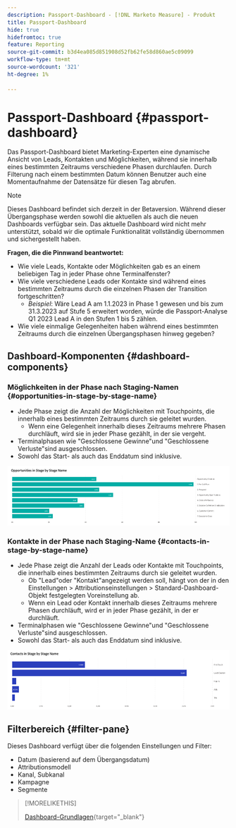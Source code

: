 ```yaml
---
description: Passport-Dashboard - [!DNL Marketo Measure] - Produkt
title: Passport-Dashboard
hide: true
hidefromtoc: true
feature: Reporting
source-git-commit: b3d4ea085d851908d52fb62fe58d860ae5c09099
workflow-type: tm+mt
source-wordcount: '321'
ht-degree: 1%

---
```


# Passport-Dashboard {#passport-dashboard}

Das Passport-Dashboard bietet Marketing-Experten eine dynamische Ansicht von Leads, Kontakten und Möglichkeiten, während sie innerhalb eines bestimmten Zeitraums verschiedene Phasen durchlaufen. Durch Filterung nach einem bestimmten Datum können Benutzer auch eine Momentaufnahme der Datensätze für diesen Tag abrufen.

>[!NOTE]
>
>Dieses Dashboard befindet sich derzeit in der Betaversion. Während dieser Übergangsphase werden sowohl die aktuellen als auch die neuen Dashboards verfügbar sein. Das aktuelle Dashboard wird nicht mehr unterstützt, sobald wir die optimale Funktionalität vollständig übernommen und sichergestellt haben.

**Fragen, die die Pinnwand beantwortet:**

* Wie viele Leads, Kontakte oder Möglichkeiten gab es an einem beliebigen Tag in jeder Phase ohne Terminalfenster?
* Wie viele verschiedene Leads oder Kontakte sind während eines bestimmten Zeitraums durch die einzelnen Phasen der Transition fortgeschritten?
   * _Beispiel_: Wäre Lead A am 1.1.2023 in Phase 1 gewesen und bis zum 31.3.2023 auf Stufe 5 erweitert worden, würde die Passport-Analyse Q1 2023 Lead A in den Stufen 1 bis 5 zählen.
* Wie viele einmalige Gelegenheiten haben während eines bestimmten Zeitraums durch die einzelnen Übergangsphasen hinweg gegeben?

## Dashboard-Komponenten {#dashboard-components}

### Möglichkeiten in der Phase nach Staging-Namen {#opportunities-in-stage-by-stage-name}

* Jede Phase zeigt die Anzahl der Möglichkeiten mit Touchpoints, die innerhalb eines bestimmten Zeitraums durch sie geleitet wurden.
   * Wenn eine Gelegenheit innerhalb dieses Zeitraums mehrere Phasen durchläuft, wird sie in jeder Phase gezählt, in der sie vergeht.
* Terminalphasen wie &quot;Geschlossene Gewinne&quot;und &quot;Geschlossene Verluste&quot;sind ausgeschlossen.
* Sowohl das Start- als auch das Enddatum sind inklusive.

![](assets/passport-dashboard-1.png)

### Kontakte in der Phase nach Staging-Name {#contacts-in-stage-by-stage-name}

* Jede Phase zeigt die Anzahl der Leads oder Kontakte mit Touchpoints, die innerhalb eines bestimmten Zeitraums durch sie geleitet wurden.
   * Ob &quot;Lead&quot;oder &quot;Kontakt&quot;angezeigt werden soll, hängt von der in den Einstellungen > Attributionseinstellungen > Standard-Dashboard-Objekt festgelegten Voreinstellung ab.
   * Wenn ein Lead oder Kontakt innerhalb dieses Zeitraums mehrere Phasen durchläuft, wird er in jeder Phase gezählt, in der er durchläuft.
* Terminalphasen wie &quot;Geschlossene Gewinne&quot;und &quot;Geschlossene Verluste&quot;sind ausgeschlossen.
* Sowohl das Start- als auch das Enddatum sind inklusive.

![](assets/passport-dashboard-2.png)

## Filterbereich {#filter-pane}

Dieses Dashboard verfügt über die folgenden Einstellungen und Filter:

* Datum (basierend auf dem Übergangsdatum)
* Attributionsmodell
* Kanal, Subkanal
* Kampagne
* Segmente

>[!MORELIKETHIS]
>
>[Dashboard-Grundlagen](/help/marketo-measure-discover-ui/dashboards/discover-dashboard-basics.md){target="_blank"}
